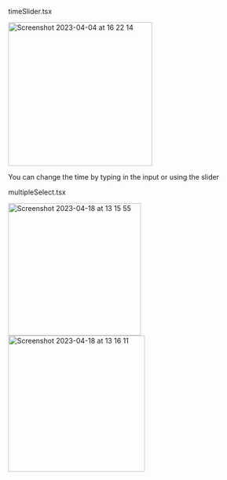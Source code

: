 timeSlider.tsx

<img width="293" alt="Screenshot 2023-04-04 at 16 22 14" src="https://user-images.githubusercontent.com/73466104/229806247-eb86955c-5806-4d45-b8bb-b63592342564.png">

You can change the time by typing in the input or using the slider

multipleSelect.tsx

<img width="270" alt="Screenshot 2023-04-18 at 13 15 55" src="https://user-images.githubusercontent.com/73466104/232747171-3a23f272-b00f-4136-8c60-fd3bb3141274.png">
<img width="278" alt="Screenshot 2023-04-18 at 13 16 11" src="https://user-images.githubusercontent.com/73466104/232747252-3f18c00a-cf26-4643-987a-c848c49b7af9.png">


